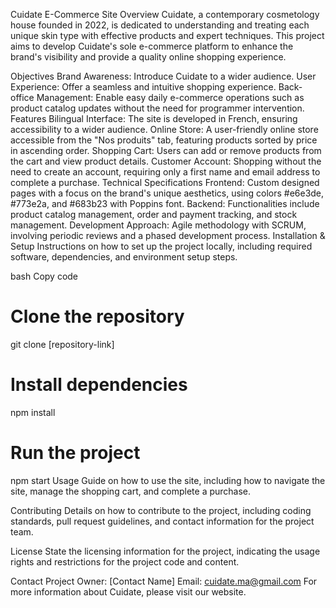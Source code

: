 Cuidate E-Commerce Site
Overview
Cuidate, a contemporary cosmetology house founded in 2022, is dedicated to understanding and treating each unique skin type with effective products and expert techniques. This project aims to develop Cuidate's sole e-commerce platform to enhance the brand's visibility and provide a quality online shopping experience.

Objectives
Brand Awareness: Introduce Cuidate to a wider audience.
User Experience: Offer a seamless and intuitive shopping experience.
Back-office Management: Enable easy daily e-commerce operations such as product catalog updates without the need for programmer intervention.
Features
Bilingual Interface: The site is developed in French, ensuring accessibility to a wider audience.
Online Store: A user-friendly online store accessible from the "Nos produits" tab, featuring products sorted by price in ascending order.
Shopping Cart: Users can add or remove products from the cart and view product details.
Customer Account: Shopping without the need to create an account, requiring only a first name and email address to complete a purchase.
Technical Specifications
Frontend: Custom designed pages with a focus on the brand's unique aesthetics, using colors #e6e3de, #773e2a, and #683b23 with Poppins font.
Backend: Functionalities include product catalog management, order and payment tracking, and stock management.
Development Approach: Agile methodology with SCRUM, involving periodic reviews and a phased development process.
Installation & Setup
Instructions on how to set up the project locally, including required software, dependencies, and environment setup steps.

bash
Copy code
# Clone the repository
git clone [repository-link]
# Install dependencies
npm install
# Run the project
npm start
Usage
Guide on how to use the site, including how to navigate the site, manage the shopping cart, and complete a purchase.

Contributing
Details on how to contribute to the project, including coding standards, pull request guidelines, and contact information for the project team.

License
State the licensing information for the project, indicating the usage rights and restrictions for the project code and content.

Contact
Project Owner: [Contact Name]
Email: cuidate.ma@gmail.com
For more information about Cuidate, please visit our website.
